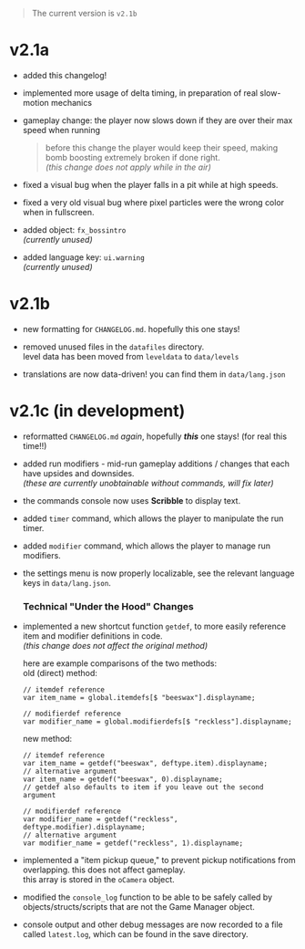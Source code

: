 > The current version is `v2.1b`

# v2.1a

- added this changelog!

- implemented more usage of delta timing, in preparation of real slow-motion mechanics

- gameplay change: the player now slows down if they are over their max speed when running
    > before this change the player would keep their speed, making bomb boosting extremely broken if done right.<br>
    *(this change does not apply while in the air)*

- fixed a visual bug when the player falls in a pit while at high speeds.

- fixed a very old visual bug where pixel particles were the wrong color when in fullscreen.

- added object: `fx_bossintro`<br>
*(currently unused)*

- added language key: `ui.warning`<br>
*(currently unused)*

# v2.1b

- new formatting for `CHANGELOG.md`. hopefully this one stays!

- removed unused files in the `datafiles` directory.<br>
level data has been moved from `leveldata` to `data/levels`

- translations are now data-driven! you can find them in `data/lang.json`

# v2.1c (in development)

- reformatted `CHANGELOG.md` *again*, hopefully ***this*** one stays! (for real this time!!)

- added run modifiers - mid-run gameplay additions / changes that each have upsides and downsides.<br>
*(these are currently unobtainable without commands, will fix later)*

- the commands console now uses **Scribble** to display text.

- added `timer` command, which allows the player to manipulate the run timer.

- added `modifier` command, which allows the player to manage run modifiers.

- the settings menu is now properly localizable, see the relevant language keys in `data/lang.json`.

    ### Technical "Under the Hood" Changes
- implemented a new shortcut function `getdef`, to more easily reference item and modifier definitions in code.<br>
*(this change does not affect the original method)*

    here are example comparisons of the two methods:<br>
    old (direct) method:
    ```gml
    // itemdef reference
    var item_name = global.itemdefs[$ "beeswax"].displayname;

    // modifierdef reference
    var modifier_name = global.modifierdefs[$ "reckless"].displayname;
    ```
    new method:
    ```gml
    // itemdef reference
    var item_name = getdef("beeswax", deftype.item).displayname;
    // alternative argument
    var item_name = getdef("beeswax", 0).displayname;
    // getdef also defaults to item if you leave out the second argument

    // modifierdef reference
    var modifier_name = getdef("reckless", deftype.modifier).displayname;
    // alternative argument
    var modifier_name = getdef("reckless", 1).displayname;
    ```

- implemented a "item pickup queue," to prevent pickup notifications from overlapping. this does not affect gameplay.<br>
this array is stored in the `oCamera` object.

- modified the `console_log` function to be able to be safely called by objects/structs/scripts that are not the Game Manager object.

- console output and other debug messages are now recorded to a file called `latest.log`, which can be found in the save directory.

